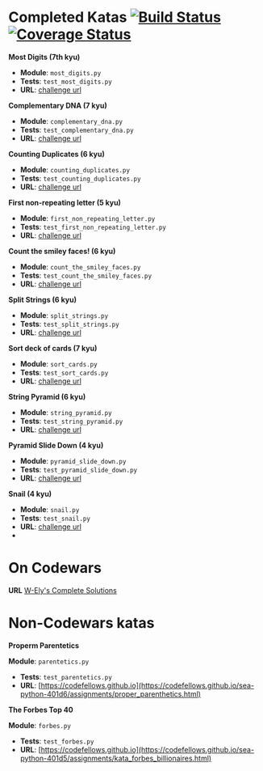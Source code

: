 # Completed Katas [![Build Status](https://travis-ci.org/W-Ely/code-katas.svg?branch=master)](https://travis-ci.org/W-Ely/code-katas) [![Coverage Status](https://coveralls.io/repos/github/W-Ely/code-katas/badge.svg?branch=master)](https://coveralls.io/github/W-Ely/code-katas?branch=master)

**Most Digits (7th kyu)**

- **Module**: `most_digits.py`
- **Tests**: `test_most_digits.py`
- **URL**: [challenge url](https://www.codewars.com/kata/515de9ae9dcfc28eb6000001)


**Complementary DNA (7 kyu)**

- **Module**: `complementary_dna.py`
- **Tests**: `test_complementary_dna.py`
- **URL**: [challenge url](https://www.codewars.com/kata/554e4a2f232cdd87d9000038)


**Counting Duplicates (6 kyu)**

- **Module**: `counting_duplicates.py`
- **Tests**: `test_counting_duplicates.py`
- **URL**: [challenge url](https://www.codewars.com/kata/54bf1c2cd5b56cc47f0007a1)

**First non-repeating letter (5 kyu)**

- **Module**: `first_non_repeating_letter.py`
- **Tests**: `test_first_non_repeating_letter.py`
- **URL**: [challenge url](https://www.codewars.com/kata/52bc74d4ac05d0945d00054e)

**Count the smiley faces! (6 kyu)**

- **Module**: `count_the_smiley_faces.py`
- **Tests**: `test_count_the_smiley_faces.py`
- **URL**: [challenge url](https://www.codewars.com/kata/583203e6eb35d7980400002a)

**Split Strings (6 kyu)**

- **Module**: `split_strings.py`
- **Tests**: `test_split_strings.py`
- **URL**: [challenge url](https://www.codewars.com/kata/515de9ae9dcfc28eb6000001)

**Sort deck of cards (7 kyu)**

- **Module**: `sort_cards.py`
- **Tests**: `test_sort_cards.py`
- **URL**: [challenge url](https://www.codewars.com/kata/sort-deck-of-cards/train/python)


**String Pyramid (6 kyu)**

- **Module**: `string_pyramid.py`
- **Tests**: `test_string_pyramid.py`
- **URL**: [challenge url](http://www.codewars.com/kata/string-pyramid/train/python)


**Pyramid Slide Down (4 kyu)**

- **Module**: `pyramid_slide_down.py`
- **Tests**: `test_pyramid_slide_down.py`
- **URL**: [challenge url](https://www.codewars.com/kata/pyramid-slide-down/train/python)


**Snail (4 kyu)**

- **Module**: `snail.py`
- **Tests**: `test_snail.py`
- **URL**: [challenge url](https://www.codewars.com/kata/521c2db8ddc89b9b7a0000c1/solutions/python)
-

# On Codewars
**URL** [W-Ely's Complete Solutions](https://www.codewars.com/users/W-Ely/completed_solutions)


# Non-Codewars katas

**Properm Parentetics**

**Module**: `parentetics.py`
- **Tests**: `test_parentetics.py`
- **URL**: [https://codefellows.github.io](https://codefellows.github.io/sea-python-401d6/assignments/proper_parenthetics.html)


**The Forbes Top 40**

**Module**: `forbes.py`
- **Tests**: `test_forbes.py`
- **URL**: [https://codefellows.github.io](https://codefellows.github.io/sea-python-401d5/assignments/kata_forbes_billionaires.html)
